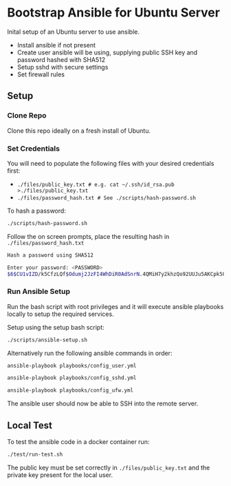 # Bootstrap Ansible for Ubuntu Server

Inital setup of an Ubuntu server to use ansible.

* Install ansible if not present
* Create user ansible will be using, supplying public SSH key and password hashed with SHA512
* Setup sshd with secure settings
* Set firewall rules

## Setup

### Clone Repo

Clone this repo ideally on a fresh install of Ubuntu.

### Set Credentials

You will need to populate the following files with your desired credentials first:

* `./files/public_key.txt # e.g. cat ~/.ssh/id_rsa.pub >./files/public_key.txt`
* `./files/password_hash.txt # See ./scripts/hash-password.sh`

To hash a password:

```bash
./scripts/hash-password.sh
```

Follow the on screen prompts, place the resulting hash in `./files/password_hash.txt`

```bash
Hash a password using SHA512

Enter your password: <PASSWORD>
$6$CU1vIZD/k5CfzLQf$Odumj2JzFI4WhDiR0AdSnrN.4QMiH7y2khzQo92UUJu5AKCpk5OOZNxUsETfamzTe7ku27.Bju3UOnfnfHlIg/
```

### Run Ansible Setup

Run the bash script with root privileges and it will execute ansible playbooks locally to setup the required services.

Setup using the setup bash script:

```bash
./scripts/ansible-setup.sh
```

Alternatively run the following ansible commands in order:

```bash
ansible-playbook playbooks/config_user.yml

ansible-playbook playbooks/config_sshd.yml

ansible-playbook playbooks/config_ufw.yml
```

The ansible user should now be able to SSH into the remote server.

## Local Test

To test the ansible code in a docker container run:

```bash
./test/run-test.sh
```
The public key must be set correctly in `./files/public_key.txt` and the private key present for the local user.